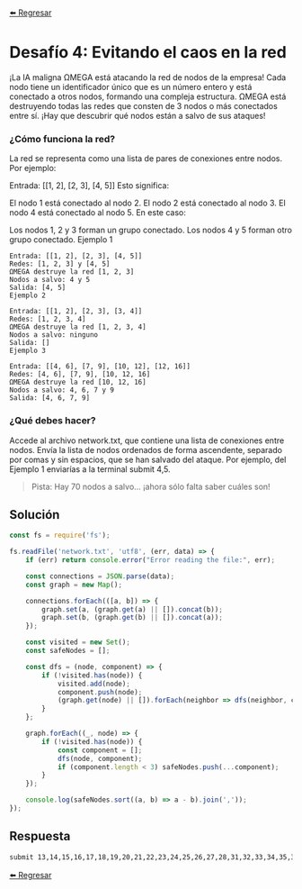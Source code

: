[⬅️ Regresar](https://github.com/cosmoart/codember)

# Desafío 4: Evitando el caos en la red

¡La IA maligna ΩMEGA está atacando la red de nodos de la empresa! Cada nodo tiene un identificador único que es un número entero y está conectado a otros nodos, formando una compleja estructura.
ΩMEGA está destruyendo todas las redes que consten de 3 nodos o más conectados entre sí. ¡Hay que descubrir qué nodos están a salvo de sus ataques!

### ¿Cómo funciona la red?

La red se representa como una lista de pares de conexiones entre nodos. Por ejemplo:

Entrada: [[1, 2], [2, 3], [4, 5]]
Esto significa:

El nodo 1 está conectado al nodo 2.
El nodo 2 está conectado al nodo 3.
El nodo 4 está conectado al nodo 5.
En este caso:

Los nodos 1, 2 y 3 forman un grupo conectado.
Los nodos 4 y 5 forman otro grupo conectado.
Ejemplo 1

```
Entrada: [[1, 2], [2, 3], [4, 5]]
Redes: [1, 2, 3] y [4, 5]
ΩMEGA destruye la red [1, 2, 3]
Nodos a salvo: 4 y 5
Salida: [4, 5]
Ejemplo 2

Entrada: [[1, 2], [2, 3], [3, 4]]
Redes: [1, 2, 3, 4]
ΩMEGA destruye la red [1, 2, 3, 4]
Nodos a salvo: ninguno
Salida: []
Ejemplo 3

Entrada: [[4, 6], [7, 9], [10, 12], [12, 16]]
Redes: [4, 6], [7, 9], [10, 12, 16]
ΩMEGA destruye la red [10, 12, 16]
Nodos a salvo: 4, 6, 7 y 9
Salida: [4, 6, 7, 9]
```

### ¿Qué debes hacer?

Accede al archivo network.txt, que contiene una lista de conexiones entre nodos. Envía la lista de nodos ordenados de forma ascendente, separado por comas y sin espacios, que se han salvado del ataque. Por ejemplo, del Ejemplo 1 enviarías a la terminal submit 4,5.

> Pista: Hay 70 nodos a salvo... ¡ahora sólo falta saber cuáles son!



## Solución

```js
const fs = require('fs');

fs.readFile('network.txt', 'utf8', (err, data) => {
	if (err) return console.error("Error reading the file:", err);

	const connections = JSON.parse(data);
	const graph = new Map();

	connections.forEach(([a, b]) => {
		graph.set(a, (graph.get(a) || []).concat(b));
		graph.set(b, (graph.get(b) || []).concat(a));
	});

	const visited = new Set();
	const safeNodes = [];

	const dfs = (node, component) => {
		if (!visited.has(node)) {
			visited.add(node);
			component.push(node);
			(graph.get(node) || []).forEach(neighbor => dfs(neighbor, component));
		}
	};

	graph.forEach((_, node) => {
		if (!visited.has(node)) {
			const component = [];
			dfs(node, component);
			if (component.length < 3) safeNodes.push(...component);
		}
	});

	console.log(safeNodes.sort((a, b) => a - b).join(','));
});
```

## Respuesta

```bash
submit 13,14,15,16,17,18,19,20,21,22,23,24,25,26,27,28,31,32,33,34,35,36,37,38,39,40,41,42,43,44,45,46,47,48,49,50,71,72,73,74,75,76,77,78,79,80,81,82,83,84,85,86,87,88,155,156,157,158,175,176,177,178,179,180,181,182,183,184,195,196
```

[⬅️ Regresar](https://github.com/cosmoart/codember)

